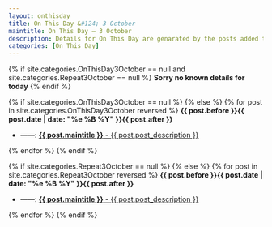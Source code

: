 ```yaml
---
layout: onthisday
title: On This Day &#124; 3 October
maintitle: On This Day — 3 October
description: Details for On This Day are genarated by the posts added to the website so the content is subject to changes/updates over time.
categories: [On This Day]
---
```


{% if site.categories.OnThisDay3October == null and site.categories.Repeat3October == null %}
<strong>Sorry no known details for today</strong>
{% endif %}

{% if site.categories.OnThisDay3October == null %}
{% else %}
{% for post in site.categories.OnThisDay3October reversed %}
<strong>{{ post.before }}{{ post.date | date: "%e %B %Y" }}{{ post.after }}</strong>
<ul>
<li> ——: <a href="{{ post.url }}"><strong>{{ post.maintitle }}</strong> - {{ post.post_description }}</a></li>
</ul>
{% endfor %}
{% endif %}

{% if site.categories.Repeat3October == null %}
{% else %}
{% for post in site.categories.Repeat3October reversed %}
<strong>{{ post.before }}{{ post.date | date: "%e %B %Y" }}{{ post.after }}</strong>
<ul>
<li> ——: <a href="{{ post.url }}"><strong>{{ post.maintitle }}</strong> - {{ post.post_description }}</a></li>
</ul>
{% endfor %}
{% endif %}
